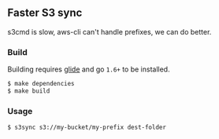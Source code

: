 ## Faster S3 sync

s3cmd is slow, aws-cli can't handle prefixes, we can do better.

### Build

Building requires [glide](https://glide.sh/) and go `1.6+` to be installed.

```bash
$ make dependencies
$ make build
```

### Usage
```bash
$ s3sync s3://my-bucket/my-prefix dest-folder
```
